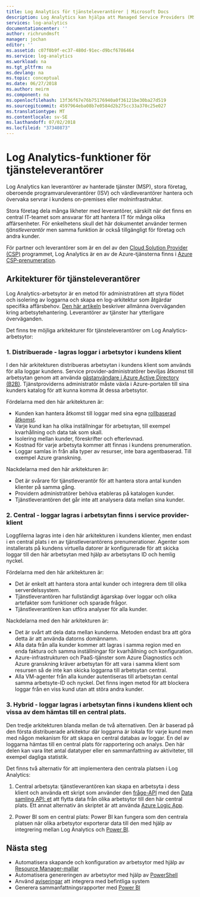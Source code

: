```yaml
---
title: Log Analytics för tjänsteleverantörer | Microsoft Docs
description: Log Analytics kan hjälpa att Managed Service Providers (MSP), stora företag oberoende programvara-leverantörer (ISV) och värdleverantörer hantera och övervaka servrar i kundens on-premises eller molninfrastruktur.
services: log-analytics
documentationcenter: ''
author: richrundmsft
manager: jochan
editor: ''
ms.assetid: c07f0b9f-ec37-480d-91ec-d9bcf6786464
ms.service: log-analytics
ms.workload: na
ms.tgt_pltfrm: na
ms.devlang: na
ms.topic: conceptual
ms.date: 06/27/2018
ms.author: meirm
ms.component: na
ms.openlocfilehash: 13f36f67e76b75176940a0f36121be30ba27d519
ms.sourcegitcommit: 4597964eba08b7e0584d2b275cc33a370c25e027
ms.translationtype: MT
ms.contentlocale: sv-SE
ms.lasthandoff: 07/02/2018
ms.locfileid: "37340873"
---
```

# <a name="log-analytics-features-for-service-providers"></a>Log Analytics-funktioner för tjänsteleverantörer
Log Analytics kan leverantörer av hanterade tjänster (MSP), stora företag, oberoende programvaruleverantörer (ISV) och värdleverantörer hantera och övervaka servrar i kundens on-premises eller molninfrastruktur. 

Stora företag dela många likheter med leverantörer, särskilt när det finns en central IT-teamet som ansvarar för att hantera IT för många olika affärsenheter. För enkelhetens skull det här dokumentet använder termen *tjänstleverantör* men samma funktion är också tillgängligt för företag och andra kunder.

För partner och leverantörer som är en del av den [Cloud Solution Provider (CSP)](https://partner.microsoft.com/Solutions/cloud-reseller-overview) programmet, Log Analytics är en av de Azure-tjänsterna finns i [Azure CSP-prenumeration](https://docs.microsoft.com/azure/cloud-solution-provider/overview/azure-csp-overview). 

## <a name="architectures-for-service-providers"></a>Arkitekturer för tjänsteleverantörer

Log Analytics-arbetsytor är en metod för administratören att styra flödet och isolering av loggarna och skapa en log-arkitektur som åtgärdar specifika affärsbehov. [Den här artikeln](https://docs.microsoft.com/en-us/azure/log-analytics/log-analytics-manage-access) beskriver allmänna överväganden kring arbetsytehantering. Leverantörer av tjänster har ytterligare överväganden.

Det finns tre möjliga arkitekturer för tjänsteleverantörer om Log Analytics-arbetsytor:

### <a name="1-distributed---logs-are-stored-in-workspaces-located-in-the-customers-tenant"></a>1. Distribuerade - lagras loggar i arbetsytor i kundens klient 

I den här arkitekturen distribueras arbetsytan i kundens klient som används för alla loggar kundens. Service provider-administratörer beviljas åtkomst till arbetsytan genom att använda [gästanvändare i Azure Active Directory (B2B)](https://docs.microsoft.com/en-us/azure/active-directory/b2b/what-is-b2b). Tjänstproviderns administratör måste växla i Azure-portalen till sina kunders katalog för att kunna komma åt dessa arbetsytor.

Fördelarna med den här arkitekturen är:
* Kunden kan hantera åtkomst till loggar med sina egna [rollbaserad åtkomst](https://docs.microsoft.com/en-us/azure/role-based-access-control/overview).
* Varje kund kan ha olika inställningar för arbetsytan, till exempel kvarhållning och data tak som skall.
* Isolering mellan kunder, föreskrifter och efterlevnad.
* Kostnad för varje arbetsyta kommer att finnas i kundens prenumeration.
* Loggar samlas in från alla typer av resurser, inte bara agentbaserad. Till exempel Azure granskning.

Nackdelarna med den här arkitekturen är:
* Det är svårare för tjänstleverantör för att hantera stora antal kunden klienter på samma gång.
* Providern administratörer behöva etableras på katalogen kunder.
* Tjänstleverantören det går inte att analysera data mellan sina kunder.

### <a name="2-central---logs-are-stored-in-workspace-located-in-the-service-provider-tenant"></a>2. Central - loggar lagras i arbetsytan finns i service provider-klient

Loggfilerna lagras inte i den här arkitekturen i kundens klienter, men endast i en central plats i en av tjänstleverantörens prenumerationer. Agenter som installerats på kundens virtuella datorer är konfigurerade för att skicka loggar till den här arbetsytan med hjälp av arbetsytans ID och hemlig nyckel.

Fördelarna med den här arkitekturen är:
* Det är enkelt att hantera stora antal kunder och integrera dem till olika serverdelssystem.
* Tjänstleverantören har fullständigt ägarskap över loggar och olika artefakter som funktioner och sparade frågor.
* Tjänstleverantören kan utföra analyser för alla kunder.

Nackdelarna med den här arkitekturen är:
* Det är svårt att dela data mellan kunderna. Metoden endast bra att göra detta är att använda datorns domännamn.
* Alla data från alla kunder kommer att lagras i samma region med en enda faktura och samma inställningar för kvarhållning och konfiguration.
* Azure-infrastrukturen och PaaS-tjänster som Azure Diagnostics och Azure granskning kräver arbetsytan för att vara i samma klient som resursen så de inte kan skicka loggarna till arbetsytan central.
* Alla VM-agenter från alla kunder autentiseras till arbetsytan cental samma arbetsyte-ID och nyckel. Det finns ingen metod för att blockera loggar från en viss kund utan att störa andra kunder.


### <a name="3-hybrid---logs-are-stored-in-workspace-located-in-the-customers-tenant-and-some-of-them-are-pulled-to-a-central-location"></a>3. Hybrid - loggar lagras i arbetsytan finns i kundens klient och vissa av dem hämtas till en central plats.

Den tredje arkitekturen blanda mellan de två alternativen. Den är baserad på den första distribuerade arkitektur där loggarna är lokala för varje kund men med någon mekanism för att skapa en central databas av loggar. En del av loggarna hämtas till en central plats för rapportering och analys. Den här delen kan vara litet antal datatyper eller en sammanfattning av aktiviteter, till exempel dagliga statistik.

Det finns två alternativ för att implementera den centrala platsen i Log Analytics:

1. Central arbetsyta: tjänstleverantören kan skapa en arbetsyta i dess klient och använda ett skript som använder den [fråge-API](https://dev.loganalytics.io/) med den [Data samling API: et](log-analytics-data-collector-api.md) att flytta data från olika arbetsytor till den här central plats. Ett annat alternativ än skriptet är att använda [Azure Logic App](https://docs.microsoft.com/en-us/azure/logic-apps/logic-apps-overview).

2. Power BI som en central plats: Power BI kan fungera som den centrala platsen när olika arbetsytor exporterar data till den med hjälp av integrering mellan Log Analytics och [Power BI](log-analytics-powerbi.md). 


## <a name="next-steps"></a>Nästa steg
* Automatisera skapande och konfiguration av arbetsytor med hjälp av [Resource Manager-mallar](log-analytics-template-workspace-configuration.md)
* Automatisera genereringen av arbetsytor med hjälp av [PowerShell](log-analytics-powershell-workspace-configuration.md) 
* Använd [aviseringar](log-analytics-alerts.md) att integrera med befintliga system
* Generera sammanfattningsrapporter med [Power BI](log-analytics-powerbi.md)

